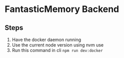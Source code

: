 # FantasticMemory Backend

## Steps

1. Have the docker daemon running
2. Use the current node version using nvm use
3. Run this command in cli `npm run dev:docker`
